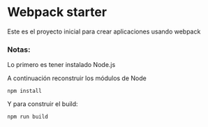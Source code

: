 # Webpack starter

Este es el proyecto inicial para crear aplicaciones usando webpack

### Notas:

Lo primero es tener instalado Node.js

A continuación reconstruir los módulos de Node

```
npm install
```

Y para construir el build:

```
npm run build
```
